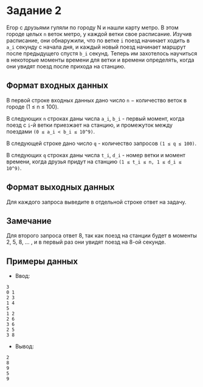 
# Задание 2

Егор с друзьями гуляли по городу N и нашли карту метро.
В этом городе целых `n` веток метро, у каждой ветки свое расписание.
Изучив расписание, они обнаружили, что по ветке `i` поезд начинает ходить в `a_i` секунду с начала дня,
и каждый новый поезд начинает маршрут после предыдущего спустя `b_i` секунд.
Теперь им захотелось научиться в некоторые моменты времени для ветки и времени определять,
когда они увидят поезд после прихода на станцию.

## Формат входных данных

В первой строке входных данных дано число `n` − количество веток в городе (1 ≤ n ≤ 100).

В следующих `n` строках даны числа `a_i`, `b_i` - первый момент, когда поезд с `i`-й ветки приезжает на станцию,
и промежуток между поездами `(0 ≤ a_i < b_i ≤ 10^9)`.

В следующей строке дано число `q` - количество запросов `(1 ≤ q ≤ 100)`.

В следующих `q` строках даны числа `t_i`, `d_i` - номер ветки и момент времени,
когда друзья придут на станцию `(1 ≤ t_i ≤ n, 1 ≤ d_i ≤ 10^9)`.

## Формат выходных данных

Для каждого запроса выведите в отдельной строке ответ на задачу.

## Замечание

Для второго запроса ответ 8, так как поезд на станции будет в моменты 2, 5, 8, ... ,
и в первый раз они увидят поезд на 8-ой секунде.

## Примеры данных

+ Ввод:

```text
3
0 1
2 3
1 4
5
1 2
2 6
3 6
2 5
3 8
```

+ Вывод:

```text
2
8
9
5
9
```
